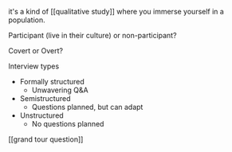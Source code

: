 it's a kind of [[qualitative study]] where you immerse yourself in a population.

Participant (live in their culture) or non-participant?

Covert or Overt?

Interview types
 - Formally structured
   -  Unwavering Q&A
 - Semistructured
   - Questions planned, but can adapt
 - Unstructured
   - No questions planned

[[grand tour question]]
